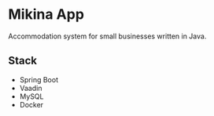 # Mikina App

Accommodation system for small businesses written in Java.

## Stack
- Spring Boot
- Vaadin
- MySQL
- Docker
